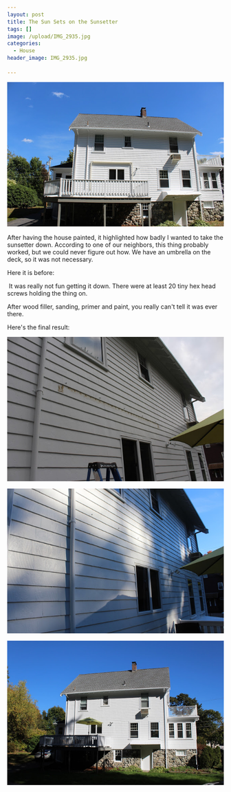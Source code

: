 ```yaml
---
layout: post
title: The Sun Sets on the Sunsetter
tags: []
image: /upload/IMG_2935.jpg
categories:
  - House
header_image: IMG_2935.jpg

---
```


![Image of The Sun Sets on the Sunsetter.](/upload/IMG_2935.jpg)

After having the house painted, it highlighted how badly I wanted to take the sunsetter down. According to one of our neighbors, this thing probably worked, but we could never figure out how. We have an umbrella on the deck, so it was not necessary.  
  
Here it is before:  
  

  

 It was really not fun getting it down. There were at least 20 tiny hex head screws holding the thing on.  
  

  

After wood filler, sanding, primer and paint, you really can't tell it was ever there. 

  

  

Here's the final result:


![Image of The Sun Sets on the Sunsetter.](/upload/IMG_3260.jpg)

![Image of The Sun Sets on the Sunsetter.](/upload/IMG_3293.jpg)

![Image of The Sun Sets on the Sunsetter.](/upload/IMG_3365.jpg)